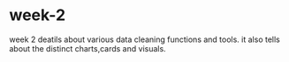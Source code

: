 # week-2
week 2 deatils about various data cleaning functions and tools. it also tells about the distinct charts,cards and visuals. 
